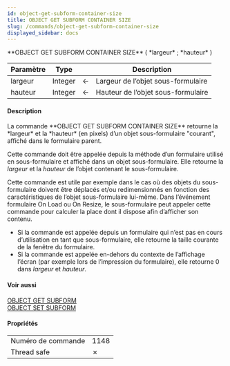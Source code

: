 ```yaml
---
id: object-get-subform-container-size
title: OBJECT GET SUBFORM CONTAINER SIZE
slug: /commands/object-get-subform-container-size
displayed_sidebar: docs
---
```


<!--REF #_command_.OBJECT GET SUBFORM CONTAINER SIZE.Syntax-->**OBJECT GET SUBFORM CONTAINER SIZE** ( *largeur* ; *hauteur* )<!-- END REF-->
<!--REF #_command_.OBJECT GET SUBFORM CONTAINER SIZE.Params-->
| Paramètre | Type |  | Description |
| --- | --- | --- | --- |
| largeur | Integer | &#8592; | Largeur de l’objet sous-formulaire |
| hauteur | Integer | &#8592; | Hauteur de l’objet sous-formulaire |

<!-- END REF-->

#### Description 

<!--REF #_command_.OBJECT GET SUBFORM CONTAINER SIZE.Summary-->La commande **OBJECT GET SUBFORM CONTAINER SIZE** retourne la *largeur* et la *hauteur* (en pixels) d’un objet sous-formulaire "courant", affiché dans le formulaire parent.<!-- END REF--> 

Cette commande doit être appelée depuis la méthode d’un formulaire utilisé en sous-formulaire et affiché dans un objet sous-formulaire. Elle retourne la *largeur* et la *hauteur* de l’objet contenant le sous-formulaire.

Cette commande est utile par exemple dans le cas où des objets du sous-formulaire doivent être déplacés et/ou redimensionnés en fonction des caractéristiques de l’objet sous-formulaire lui-même. Dans l’événement formulaire On Load ou On Resize, le sous-formulaire peut appeler cette commande pour calculer la place dont il dispose afin d’afficher son contenu. 

* Si la commande est appelée depuis un formulaire qui n’est pas en cours d’utilisation en tant que sous-formulaire, elle retourne la taille courante de la fenêtre du formulaire.
* Si la commande est appelée en-dehors du contexte de l’affichage l’écran (par exemple lors de l’impression du formulaire), elle retourne 0 dans *largeur* et *hauteur*.

#### Voir aussi 

[OBJECT GET SUBFORM](object-get-subform.md)  
[OBJECT SET SUBFORM](object-set-subform.md)  

#### Propriétés

|  |  |
| --- | --- |
| Numéro de commande | 1148 |
| Thread safe | &cross; |
